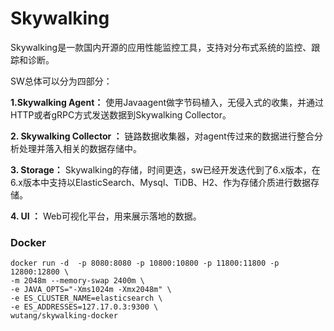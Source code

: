 # Skywalking

Skywalking是一款国内开源的应用性能监控工具，支持对分布式系统的监控、跟踪和诊断。



SW总体可以分为四部分：

**1.Skywalking Agent：** 使用Javaagent做字节码植入，无侵入式的收集，并通过HTTP或者gRPC方式发送数据到Skywalking Collector。


**2. Skywalking Collector ：** 链路数据收集器，对agent传过来的数据进行整合分析处理并落入相关的数据存储中。

**3. Storage：** Skywalking的存储，时间更迭，sw已经开发迭代到了6.x版本，在6.x版本中支持以ElasticSearch、Mysql、TiDB、H2、作为存储介质进行数据存储。

**4. UI ：** Web可视化平台，用来展示落地的数据。


### Docker
```
docker run -d  -p 8080:8080 -p 10800:10800 -p 11800:11800 -p 12800:12800 \
-m 2048m --memory-swap 2400m \
-e JAVA_OPTS="-Xms1024m -Xmx2048m" \
-e ES_CLUSTER_NAME=elasticsearch \
-e ES_ADDRESSES=127.17.0.3:9300 \
wutang/skywalking-docker

```
